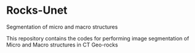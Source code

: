 # Rocks-Unet
Segmentation of micro and macro structures

This repository contains the codes for performing image segmentation of Micro and Macro structures in CT Geo-rocks
